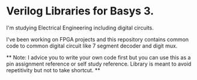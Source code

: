 # Verilog Libraries for Basys 3.

I'm studying Electrical Engineering including digital circuits.

I've been working on FPGA projects and this repository contains common code to common digital circuit like 7 segment decoder and digit mux.

** Note: I advice you to write your own code first but you can use this as a pin assignment reference or self study reference. Library is meant to avoid repetitivity but not to take shortcut. **
